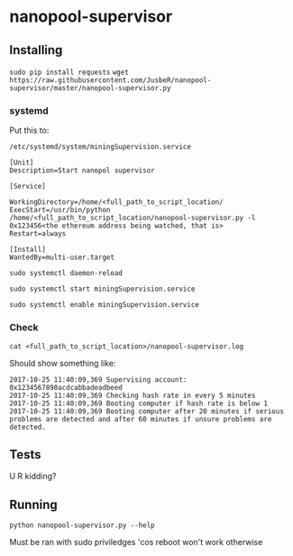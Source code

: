# nanopool-supervisor

## Installing

`sudo pip install requests`
`wget https://raw.githubusercontent.com/JusbeR/nanopool-supervisor/master/nanopool-supervisor.py`

### systemd
Put this to:

`/etc/systemd/system/miningSupervision.service`
```
[Unit]
Description=Start nanopol supervisor

[Service]

WorkingDirectory=/home/<full_path_to_script_location/
ExecStart=/usr/bin/python /home/<full_path_to_script_location/nanopool-supervisor.py -l 0x123456<the ethereum address being watched, that is>
Restart=always

[Install]
WantedBy=multi-user.target
```
`sudo systemctl daemon-reload`

`sudo systemctl start miningSupervision.service`

`sudo systemctl enable miningSupervision.service`

### Check
`cat <full_path_to_script_location>/nanopool-supervisor.log`

Should show something like:
```
2017-10-25 11:40:09,369 Supervising account: 0x1234567890acdcabbadeadbeed
2017-10-25 11:40:09,369 Checking hash rate in every 5 minutes
2017-10-25 11:40:09,369 Booting computer if hash rate is below 1
2017-10-25 11:40:09,369 Booting computer after 20 minutes if serious problems are detected and after 60 minutes if unsure problems are detected.
```

## Tests

U R kidding?

## Running

`python nanopool-supervisor.py --help`

Must be ran with sudo priviledges 'cos reboot won't work otherwise